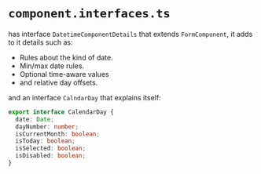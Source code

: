 # `component.interfaces.ts`

has interface `DatetimeComponentDetails` that extends `FormComponent`, it adds to it details such as:
- Rules about the kind of date.
- Min/max date rules.
- Optional time-aware values
- and relative day offsets.

and an interface `CalndarDay` that explains itself:
```ts
export interface CalendarDay {
  date: Date;
  dayNumber: number;
  isCurrentMonth: boolean;
  isToday: boolean;
  isSelected: boolean;
  isDisabled: boolean;
}
```